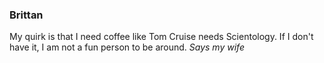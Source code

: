 ### Brittan

My quirk is that I need coffee like Tom Cruise needs Scientology. If I don't have it, I am not a fun person to be around. *Says my wife*